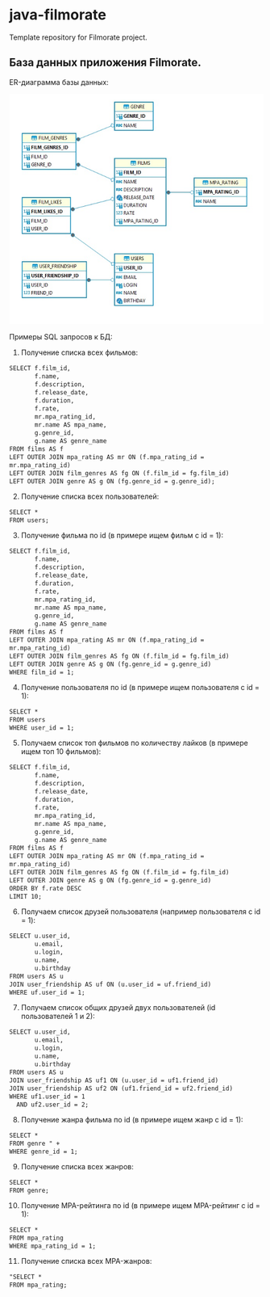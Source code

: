 # java-filmorate
Template repository for Filmorate project.

## База данных приложения Filmorate.

ER-диаграмма базы данных:

![ER-diagram of the Filmorate application database.](er_diagram.jpg)

Примеры SQL запросов к БД:

1. Получение списка всех фильмов:
```
SELECT f.film_id,
       f.name,
       f.description,
       f.release_date,
       f.duration,
       f.rate,
       mr.mpa_rating_id,
       mr.name AS mpa_name,
       g.genre_id,
       g.name AS genre_name
FROM films AS f
LEFT OUTER JOIN mpa_rating AS mr ON (f.mpa_rating_id = mr.mpa_rating_id)
LEFT OUTER JOIN film_genres AS fg ON (f.film_id = fg.film_id)
LEFT OUTER JOIN genre AS g ON (fg.genre_id = g.genre_id);
```
2. Получение списка всех пользователей:
```
SELECT *
FROM users;
```
3. Получение фильма по id (в примере ищем фильм с id = 1):
```
SELECT f.film_id,
       f.name,
       f.description,
       f.release_date,
       f.duration,
       f.rate,
       mr.mpa_rating_id,
       mr.name AS mpa_name,
       g.genre_id,
       g.name AS genre_name
FROM films AS f
LEFT OUTER JOIN mpa_rating AS mr ON (f.mpa_rating_id = mr.mpa_rating_id)
LEFT OUTER JOIN film_genres AS fg ON (f.film_id = fg.film_id)
LEFT OUTER JOIN genre AS g ON (fg.genre_id = g.genre_id)
WHERE film_id = 1;
```
4. Получение пользователя по id (в примере ищем пользователя с id = 1):
```
SELECT *
FROM users
WHERE user_id = 1;
```
5. Получаем список топ фильмов по количеству лайков (в примере ищем топ 10 фильмов):
```
SELECT f.film_id,
       f.name,
       f.description,
       f.release_date,
       f.duration,
       f.rate,
       mr.mpa_rating_id,
       mr.name AS mpa_name,
       g.genre_id,
       g.name AS genre_name
FROM films AS f
LEFT OUTER JOIN mpa_rating AS mr ON (f.mpa_rating_id = mr.mpa_rating_id)
LEFT OUTER JOIN film_genres AS fg ON (f.film_id = fg.film_id)
LEFT OUTER JOIN genre AS g ON (fg.genre_id = g.genre_id)
ORDER BY f.rate DESC
LIMIT 10;
```
6. Получаем список друзей пользователя (например пользователя с id = 1):
```
SELECT u.user_id,
       u.email,
       u.login,
       u.name,
       u.birthday
FROM users AS u
JOIN user_friendship AS uf ON (u.user_id = uf.friend_id)
WHERE uf.user_id = 1;
```
7. Получаем список общих друзей двух пользователей (id пользователей 1 и 2):
```
SELECT u.user_id,
       u.email,
       u.login,
       u.name,
       u.birthday
FROM users AS u
JOIN user_friendship AS uf1 ON (u.user_id = uf1.friend_id)
JOIN user_friendship AS uf2 ON (uf1.friend_id = uf2.friend_id)
WHERE uf1.user_id = 1
  AND uf2.user_id = 2;
```
8. Получение жанра фильма по id (в примере ищем жанр с id = 1):
```
SELECT *
FROM genre " +
WHERE genre_id = 1;
```
9. Получение списка всех жанров:
```
SELECT *
FROM genre;
```
10. Получение MPA-рейтинга по id (в примере ищем MPA-рейтинг с id = 1):
```
SELECT *
FROM mpa_rating
WHERE mpa_rating_id = 1;
```
11. Получение списка всех MPA-жанров:
```
"SELECT *
FROM mpa_rating;
```